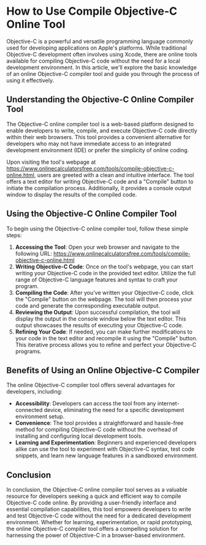 How to Use Compile Objective-C Online Tool
==========================================

Objective-C is a powerful and versatile programming language commonly used for developing applications on Apple's platforms. While traditional Objective-C development often involves using Xcode, there are online tools available for compiling Objective-C code without the need for a local development environment. In this article, we'll explore the basic knowledge of an online Objective-C compiler tool and guide you through the process of using it effectively.

Understanding the Objective-C Online Compiler Tool
--------------------------------------------------

The Objective-C online compiler tool is a web-based platform designed to enable developers to write, compile, and execute Objective-C code directly within their web browsers. This tool provides a convenient alternative for developers who may not have immediate access to an integrated development environment (IDE) or prefer the simplicity of online coding.

Upon visiting the tool's webpage at <https://www.onlinecalculatorsfree.com/tools/compile-objective-c-online.html>, users are greeted with a clean and intuitive interface. The tool offers a text editor for writing Objective-C code and a "Compile" button to initiate the compilation process. Additionally, it provides a console output window to display the results of the compiled code.

Using the Objective-C Online Compiler Tool
------------------------------------------

To begin using the Objective-C online compiler tool, follow these simple steps:

1. **Accessing the Tool**: Open your web browser and navigate to the following URL: <https://www.onlinecalculatorsfree.com/tools/compile-objective-c-online.html>
2. **Writing Objective-C Code**: Once on the tool's webpage, you can start writing your Objective-C code in the provided text editor. Utilize the full range of Objective-C language features and syntax to craft your program.
3. **Compiling the Code**: After you've written your Objective-C code, click the "Compile" button on the webpage. The tool will then process your code and generate the corresponding executable output.
4. **Reviewing the Output**: Upon successful compilation, the tool will display the output in the console window below the text editor. This output showcases the results of executing your Objective-C code.
5. **Refining Your Code**: If needed, you can make further modifications to your code in the text editor and recompile it using the "Compile" button. This iterative process allows you to refine and perfect your Objective-C programs.

Benefits of Using an Online Objective-C Compiler
------------------------------------------------

The online Objective-C compiler tool offers several advantages for developers, including:

- **Accessibility**: Developers can access the tool from any internet-connected device, eliminating the need for a specific development environment setup.
- **Convenience**: The tool provides a straightforward and hassle-free method for compiling Objective-C code without the overhead of installing and configuring local development tools.
- **Learning and Experimentation**: Beginners and experienced developers alike can use the tool to experiment with Objective-C syntax, test code snippets, and learn new language features in a sandboxed environment.

Conclusion
----------

In conclusion, the Objective-C online compiler tool serves as a valuable resource for developers seeking a quick and efficient way to compile Objective-C code online. By providing a user-friendly interface and essential compilation capabilities, this tool empowers developers to write and test Objective-C code without the need for a dedicated development environment. Whether for learning, experimentation, or rapid prototyping, the online Objective-C compiler tool offers a compelling solution for harnessing the power of Objective-C in a browser-based environment.